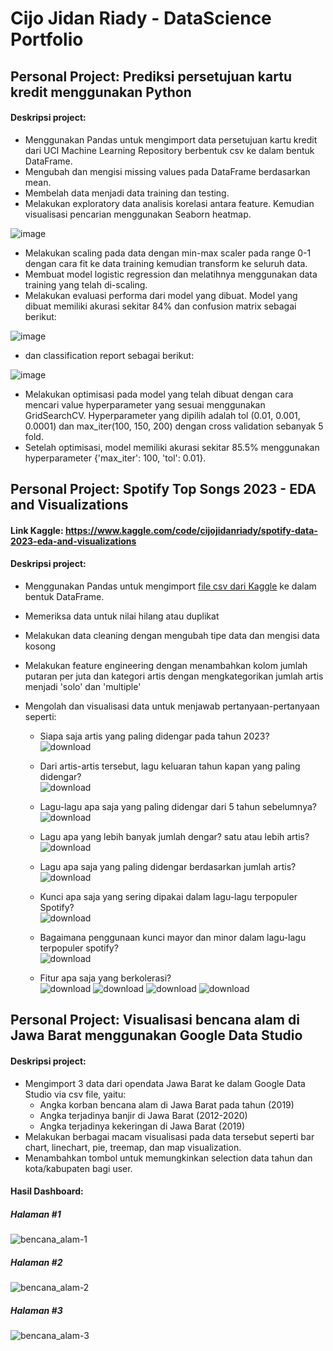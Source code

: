 # Cijo Jidan Riady - DataScience Portfolio

## Personal Project: Prediksi persetujuan kartu kredit menggunakan Python
#### Deskripsi project:
+ Menggunakan Pandas untuk mengimport data persetujuan kartu kredit dari UCI Machine Learning Repository  berbentuk csv ke dalam bentuk DataFrame.
+ Mengubah dan mengisi missing values pada DataFrame berdasarkan mean.
+ Membelah data menjadi data training dan testing. 
+ Melakukan exploratory data analisis korelasi antara feature. Kemudian visualisasi pencarian menggunakan Seaborn heatmap.

![image](https://user-images.githubusercontent.com/80349832/146022628-cbd9583d-34cf-478c-b040-d2fb13a7cc51.png)
+ Melakukan scaling pada data dengan min-max scaler pada range 0-1 dengan cara fit ke data training kemudian transform ke seluruh data.
+ Membuat model logistic regression dan melatihnya menggunakan data training yang telah di-scaling.
+ Melakukan evaluasi performa dari model yang dibuat. Model yang dibuat memiliki akurasi sekitar 84% dan confusion matrix sebagai berikut:

![image](https://user-images.githubusercontent.com/80349832/146025386-dae389e6-1882-43dd-ba96-bf0a87519bc5.png)
+ dan classification report sebagai berikut:

![image](https://user-images.githubusercontent.com/80349832/146033377-6d6cc52a-7107-4049-9c66-82ac9f946c08.png)
+ Melakukan optimisasi pada model yang telah dibuat dengan cara mencari value hyperparameter yang sesuai menggunakan GridSearchCV. Hyperparameter yang dipilih adalah tol (0.01, 0.001, 0.0001) dan max_iter(100, 150, 200) dengan cross validation sebanyak 5 fold.
+ Setelah optimisasi, model memiliki akurasi sekitar 85.5% menggunakan hyperparameter {'max_iter': 100, 'tol': 0.01}.

## Personal Project: Spotify Top Songs 2023 - EDA and Visualizations
#### Link Kaggle: https://www.kaggle.com/code/cijojidanriady/spotify-data-2023-eda-and-visualizations
#### Deskripsi project:
+ Menggunakan Pandas untuk mengimport [file csv dari Kaggle](https://www.kaggle.com/datasets/nelgiriyewithana/top-spotify-songs-2023) ke dalam bentuk DataFrame.
+ Memeriksa data untuk nilai hilang atau duplikat
+ Melakukan data cleaning dengan mengubah tipe data dan mengisi data kosong
+ Melakukan feature engineering dengan menambahkan kolom jumlah putaran per juta dan kategori artis dengan mengkategorikan jumlah artis menjadi 'solo' dan 'multiple' 
+ Mengolah dan visualisasi data untuk menjawab pertanyaan-pertanyaan seperti:

  - Siapa saja artis yang paling didengar pada tahun 2023?<br>
    ![download](https://github.com/CijoJR/DataScience_Portfolio/assets/80349832/11ce1f11-f484-40c9-82bf-a4f71e852432)

  - Dari artis-artis tersebut, lagu keluaran tahun kapan yang paling didengar?<br>
    ![download](https://github.com/CijoJR/DataScience_Portfolio/assets/80349832/7676f279-93ff-44a5-ac16-b3644aa66e36)

  - Lagu-lagu apa saja yang paling didengar dari 5 tahun sebelumnya?<br>
    ![download](https://github.com/CijoJR/DataScience_Portfolio/assets/80349832/e33fa5ea-881e-4ae7-a4b8-ad0f96c7d330)

  - Lagu apa yang lebih banyak jumlah dengar? satu atau lebih artis?<br>
    ![download](https://github.com/CijoJR/DataScience_Portfolio/assets/80349832/5ffb517f-5865-4b52-b290-f787aa873e92)

  - Lagu apa saja yang paling didengar berdasarkan jumlah artis?<br>
    ![download](https://github.com/CijoJR/DataScience_Portfolio/assets/80349832/d9ea58a6-9ed8-45fc-9602-909866b2201c)

  - Kunci apa saja yang sering dipakai dalam lagu-lagu terpopuler Spotify?<br>
    ![download](https://github.com/CijoJR/DataScience_Portfolio/assets/80349832/67efd710-7405-4ebe-a631-4e616e6da5c8)

  - Bagaimana penggunaan kunci mayor dan minor dalam lagu-lagu terpopuler spotify?<br>
    ![download](https://github.com/CijoJR/DataScience_Portfolio/assets/80349832/6f8583f2-b949-43f3-819b-e247fc7139cc)

  - Fitur apa saja yang berkolerasi? <br>
![download](https://github.com/CijoJR/DataScience_Portfolio/assets/80349832/1ee5a230-f5d8-48db-91f0-b6459e19b992)
![download](https://github.com/CijoJR/DataScience_Portfolio/assets/80349832/a27d938e-7974-481e-bff0-689ad4190797)
![download](https://github.com/CijoJR/DataScience_Portfolio/assets/80349832/a85b490f-80cd-410a-a52b-a8e8db114a06)
![download](https://github.com/CijoJR/DataScience_Portfolio/assets/80349832/4220773b-b5b9-4e8e-9f5b-966d0e45150d)

## Personal Project: Visualisasi bencana alam di Jawa Barat menggunakan Google Data Studio
#### Deskripsi project:
+ Mengimport 3 data dari opendata Jawa Barat ke dalam Google Data Studio via csv file, yaitu:
  - Angka korban bencana alam di Jawa Barat pada tahun (2019)
  - Angka terjadinya banjir di Jawa Barat (2012-2020)
  - Angka terjadinya kekeringan di Jawa Barat (2019)
+ Melakukan berbagai macam visualisasi pada data tersebut seperti bar chart, linechart, pie, treemap, dan map visualization.
+ Menambahkan tombol untuk memungkinkan selection data tahun dan kota/kabupaten bagi user.

#### Hasil Dashboard:
##### Halaman #1
![bencana_alam-1](https://user-images.githubusercontent.com/80349832/138287827-f1c164b2-96cf-41f4-aec6-a3c7a058c2b6.jpg)

##### Halaman #2
![bencana_alam-2](https://user-images.githubusercontent.com/80349832/138287850-ec9cb166-351e-4431-9a58-b59cb8ca3f5d.jpg)

##### Halaman #3
![bencana_alam-3](https://user-images.githubusercontent.com/80349832/138287866-c45dc796-6927-40f3-9563-6f126c959cf2.jpg)
